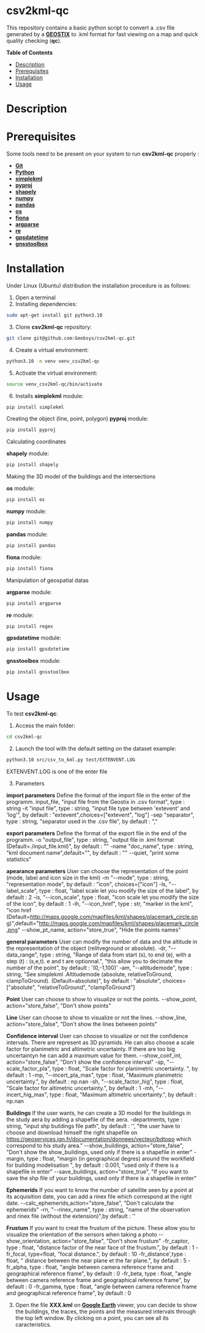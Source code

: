 # csv2kml-qc
This repository contains a basic python script to convert a .csv file generated by a **[GEOSTIX](https://www.geobsys.com/)** to .kml format for fast viewing on a map and quick quality checking (**qc**).

**Table of Contents**

- [Description](#description)
- [Prerequisites](#prerequisites)
- [Installation](#installation)
- [Usage](#usage)

# Description

# Prerequisites
Some tools need to be present on your system to run **csv2kml-qc** properly :
- **[Git](https://git-scm.com/)**
- **[Python](https://www.python.org/)**
- **[simplekml](https://simplekml.readthedocs.io/)**
- **[pyproj](https://pyproj4.github.io/pyproj/stable/)**
- **[shapely](https://shapely.readthedocs.io/en/stable/)**
- **[numpy](https://numpy.org/install/)**
- **[pandas](https://pandas.pydata.org/docs/getting_started/install.html)**
- **[os](https://docs.python.org/fr/3/library/os.html)**
- **[fiona](https://pypi.org/project/fiona/)**
- **[argparse](https://pypi.org/project/argparse/)**
- **[re](https://pypi.org/project/regex/)**
- **[gpsdatetime](https://pypi.org/project/gpsdatetime/)**
- **[gnsstoolbox](https://pypi.org/project/gnsstoolbox/)**



# Installation
Under Linux (Ubuntu) distribution the installation procedure is as follows:

1. Open a terminal
2. Installing dependencies:
```bash
sudo apt-get install git python3.10
```
3. Clone **csv2kml-qc** repository:
```bash
git clone git@github.com:Geobsys/csv2kml-qc.git
```
4. Create a virtual environment:
```bash
python3.10 -m venv venv_csv2kml-qc
```
5. Activate the virtual environment:
```bash
source venv_csv2kml-qc/bin/activate
```
6. Installs
**simplekml** module:
```bash
pip install simplekml 
```
Creating the object (line, point, polygon)
**pyproj** module:
```bash
pip install pyproj
```
Calculating coordinates

**shapely** module:
```bash
pip install shapely
```
Making the 3D model of the buildings and the intersections

**os** module:
```bash
pip install os
```
**numpy** module:
```bash
pip install numpy
```
**pandas** module:
```bash
pip install pandas
```
**fiona** module:
```bash
pip install fiona
```
Manipulation of geospatial datas

**argparse** module:
```bash
pip install argparse
```
**re** module:
```bash
pip install regex
```
**gpsdatetime** module:
```bash
pip install gpsdatetime
```
**gnsstoolbox** module:
```bash
pip install gnsstoolbox
```

# Usage
To test **csv2kml-qc**:
1. Access the main folder:
```bash
cd csv2kml-qc
```
2. Launch the tool with the default setting on the dataset example:
```bash
python3.10 src/csv_to_kml.py test/EXTENVENT.LOG
```
EXTENVENT.LOG is one of the enter file

3. Parameters 

**import parameters**
Define the format of the import file in the enter of the programm.
input_file, "input file from the Geostix in .csv format", type : string
-it "input file", type : string, "input file type between 'extevent' and 'log'", by default : "extevent",choices=["extevent", "log"]
-sep "separator", type : string, "separator used in the .csv file", by default : ","

**export parameters**
Define the format of the export file in the end of the programm. 
-o "output_file", type : string, "output file in .kml format (Default=./input_file.kml)", by default : ""
-name "doc_name", type : string, "kml document name",default="", by default : ""
--quiet, "print some statistics"

**apearance parameters**
User can choose the representation of the point (mode, label and icon size in the kml)
-m "--mode", type : string, "representation mode", by default : "icon", choices=["icon"]
-ls, "--label_scale", type : float, "label scale let you modify the size of the label", by default : 2
-is, "--icon_scale", type : float, "icon scale let you modify the size of the icon", by default : 1
-ih, "--icon_href", type : str, "marker in the kml", "icon href (Default=http://maps.google.com/mapfiles/kml/shapes/placemark_circle.png)",default="http://maps.google.com/mapfiles/kml/shapes/placemark_circle.png"
--show_pt_name, action="store_true", "Hide the points names"

**general parameters**
User can modify the number of data and the altitude in the representation of the object (relitveground or absolute).
-dr, "--data_range", type : string, "Range of data from start (s), to end (e), with a step (t) : (s,e,t). e and t are optionnal.", "this allow you to decimate the number of the point",  by default : '(0,-1,100)'
-am, "--altitudemode", type : string, "See simplekml .Altitudemode (absolute, relativeToGround, clampToGround). (Default=absolute)", by default : "absolute", choices=["absolute", "relativeToGround", "clampToGround"]

**Point**
User can choose to show to visualize or not the points.
--show_point, action="store_false", "Don't show points"

**Line**
User can choose to show to visualize or not the lines.
--show_line, action="store_false", "Don't show the lines between points"

**Confidence interval**
User can choose to visualize or not the confidence intervals. There are represent as 3D pyramids. He can also choose a scale factor for planimetric and altimetric uncertainty. If there are too big uncertaintyn he can add a maximum value for them. 
--show_conf_int, action="store_false", "Don't show the confidence interval"
-sp, "--scale_factor_pla", type : float, "Scale factor for planimetric uncertainty. ", by default : 1
-mp, "--incert_pla_max", type : float, "Maximum planimetric uncertainty.", by default : np.nan
-sh, "--scale_factor_hig", type : float, "Scale factor for altimetric uncertainty.", by default : 1
-mh, "--incert_hig_max", type : float, "Maximum altimetric uncertainty.", by default : np.nan

**Buildings**
If the user wants, he can create a 3D model for the buildings in the study aera by adding a shapefile of the aera. 
-departments, type : string, "input shp buildings file path", by default : '', "the user have to choose and download himself the right shapefile on https://geoservices.ign.fr/documentation/donnees/vecteur/bdtopo which correspond to his study area." 
--show_buildings, action="store_false", "Don't show the show_buildings, used only if there is a shapefile in enter"
-margin, type : float, "margin (in geographical degres) around the workfield for building modelisation ", by default : 0.001, "used only if there is a shapefile in enter"
--save_buildings, action="store_true", "If you want to save the shp file of your buildings, used only if there is a shapefile in enter"

**Ephemerids**
If you want to know the number of satellite seen by a point at its acquisition date, you can add a rinex file which correspond at the right date. 
--calc_ephemerids,action="store_false", "Don't calculate the ephemerids"
-rn, "--rinex_name", type : string, "name of the observation and rinex file (without the extension)",by default : ''

**Frustum**
If you want to creat the frustum of the picture. These allow you to visualize the orientation of the sensors when taking a photo
--show_orientation, action="store_false", "Don't show frustum"
-fr_captor, type : float, "distance factor of the near face of the frustum.", by default : 1
-fr_focal, type=float, "focal distance.", by default : 10
-fr_distance',type : float, " distance between the near plane et the far plane.", by default : 5
-fr_alpha, type : float, "angle between camera reference frame and geographical reference frame", by default : 0
-fr_beta, type : float, "angle between camera reference frame and geographical reference frame", by default : 0
-fr_gamma, type : float, "angle between camera reference frame and geographical reference frame", by default : 0

3. Open the file **XXX.kml** on **[Google Earth](https://earth.google.com/)** viewer, you can decide to show the buildings, the traces, the points and the measured intervals through the top left window. 
By clicking on a point, you can see all its caracteristics.   

